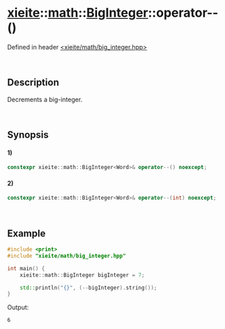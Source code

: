 # [xieite](../../../../../xieite.md)\:\:[math](../../../../../math.md)\:\:[BigInteger<Word>](../../../../big_integer.md)\:\:operator--\(\)
Defined in header [<xieite/math/big_integer.hpp>](../../../../../../../include/xieite/math/big_integer.hpp)

&nbsp;

## Description
Decrements a big-integer.

&nbsp;

## Synopsis
#### 1)
```cpp
constexpr xieite::math::BigInteger<Word>& operator--() noexcept;
```
#### 2)
```cpp
constexpr xieite::math::BigInteger<Word>& operator--(int) noexcept;
```

&nbsp;

## Example
```cpp
#include <print>
#include "xieite/math/big_integer.hpp"

int main() {
    xieite::math::BigInteger bigInteger = 7;

    std::println("{}", (--bigInteger).string());
}
```
Output:
```
6
```
